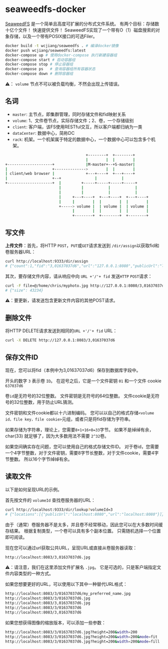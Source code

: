 seaweedfs-docker
===

[SeaweedFS](https://github.com/chrislusf/seaweedfs) 是一个简单且高度可扩展的分布式文件系统。 有两个目标：存储数十亿个文件！ 快速提供文件！ SeaweedFS实现了一个带有O（1）磁盘搜索的对象存储，以及一个带有POSIX接口的可选Filer。

```bash
docker build -t wcjiang/seaweedfs . # 编译docker镜像
docker push wcjiang/seaweedfs:latest
docker-compose up # 使用docker-compose 执行新建容器组
docker-compose start # 启动容器组
docker-compose stop # 停止容器组
docker-compose ps   # 查询容器组所有容器状态
docker-compose down # 删除容器组
```

⚠️： `volume` 节点不可以被负载均衡，不然会出现上传错误。

## 名词

- `master`: 主节点，即集群管理，同时存储文件和fid映射关系
- `volume`: 1、文件卷节点，实际存储文件；2、卷，一个存储级别
- `client`: 客户端，该FS使用RESTful交互，所以客户端都归纳为一类
- `dataCenter`: 数据中心，简称DC
- `rack`: 机架。一个机架属于特定的数据中心，一个数据中心可以包含多个机架。

```bash
                                    +--------+  +--------+
                                    |        |  |        |
+--------------------+              |M-master+--+S-master|
|                    +-------------->        |  |        |
| client/web browser |              +---+----+  +---+----+
|                    +--+               |           |
+--------------------+  |         +-----+-----+-----+-----+
                        |         |           |           |
                        |         |           |           |
                        |     +---+----+  +---+----+  +---+----+
                        |     |        |  |        |  |        |
                        +-----> volume |  | volume |  | volume |
                              |        |  |        |  |        |
                              +--------+  +--------+  +--------+
```

## 写文件

**上传文件**：首先，将HTTP `POST`，`PUT`或`GET`请求发送到 `/dir/assign`以获取fid和卷服务器URL：

```bash
curl http://localhost:9333/dir/assign
# {"count":1,"fid":"3,01637037d6","url":"127.0.0.1:8080","publicUrl":"localhost:8080"}
```

其次，要存储文件内容，请从响应中向 `URL +'/'+ fid` 发送`HTTP` `POST`请求：

```bash
curl -F file=@/home/chris/myphoto.jpg http://127.0.0.1:8080/3,01637037d6
# {"size": 43234}
```

⚠️：要更新，请发送包含更新文件内容的其他POST请求。

## 删除文件

将HTTP DELETE请求发送到相同的`URL +'/'+ fid` URL：

```bash
curl -X DELETE http://127.0.0.1:8083/3,01637037d6
```

## 保存文件ID

现在，您可以将fid（本例中为3,01637037d6）保存到数据库字段中。

开头的数字 `3` 表示卷 `ID`。 在逗号之后，它是一个文件密钥 `01` 和一个文件 cookie `637037d6`

卷`id`是无符号的32位整数。 文件密钥是无符号的64位整数。 文件cookie是无符号的32位整数，用于防止URL猜测。

文件密钥和文件cookie都以十六进制编码。 您可以以自己的格式存储`<volume id，file key，file cookie>`元组，或者只是将fid存储为字符串。

如果存储为字符串，理论上，您需要`8+1+16+8=33`字节。 如果不是绰绰有余，char(33) 就足够了，因为大多数用法不需要 `2^32`卷。

如果空间确实存在问题，您可以使用自己的格式存储文件ID。 对于卷id，您需要一个4字节整数，对于文件密钥，需要8字节长整数，对于文件cookie，需要4字节整数。 所以16个字节绰绰有余。

## 读取文件

以下是如何呈现URL的示例。

首先按文件的 `volumeId` 查找卷服务器的URL：

```bash
curl http://localhost:9333/dir/lookup?volumeId=3
# {"locations":[{"publicUrl":"localhost:8080","url":"localhost:8080"}]}
```

由于（通常）卷服务器不是太多，并且卷不经常移动，因此您可以在大多数时间缓存结果。 根据复制类型，一个卷可以具有多个副本位置。 只需随机选择一个位置即可阅读。

现在您可以通过url获取公共URL，呈现URL或直接从卷服务器读取：

```bash
http://localhost:8083/3,01637037d6.jpg
```

⚠️：请注意，我们在这里添加文件扩展名 `.jpg`。 它是可选的，只是客户端指定文件内容类型的一种方式。

如果您想要更好的URL，可以使用以下其中一种替代URL格式：

```bash
http://localhost:8083/3/01637037d6/my_preferred_name.jpg
http://localhost:8083/3/01637037d6.jpg
http://localhost:8083/3,01637037d6.jpg
http://localhost:8083/3/01637037d6
http://localhost:8083/3,01637037d6
```

如果您想获得图像的缩放版本，可以添加一些参数：

```bash
http://localhost:8083/3/01637037d6.jpg?height=200&width=200
http://localhost:8083/3/01637037d6.jpg?height=200&width=200&mode=fit
http://localhost:8083/3/01637037d6.jpg?height=200&width=200&mode=fill
```